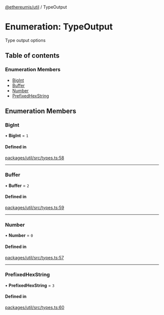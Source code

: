 [@ethereumjs/util](../README.md) / TypeOutput

# Enumeration: TypeOutput

Type output options

## Table of contents

### Enumeration Members

- [BigInt](TypeOutput.md#bigint)
- [Buffer](TypeOutput.md#buffer)
- [Number](TypeOutput.md#number)
- [PrefixedHexString](TypeOutput.md#prefixedhexstring)

## Enumeration Members

### BigInt

• **BigInt** = ``1``

#### Defined in

[packages/util/src/types.ts:58](https://github.com/ethereumjs/ethereumjs-monorepo/blob/master/packages/util/src/types.ts#L58)

___

### Buffer

• **Buffer** = ``2``

#### Defined in

[packages/util/src/types.ts:59](https://github.com/ethereumjs/ethereumjs-monorepo/blob/master/packages/util/src/types.ts#L59)

___

### Number

• **Number** = ``0``

#### Defined in

[packages/util/src/types.ts:57](https://github.com/ethereumjs/ethereumjs-monorepo/blob/master/packages/util/src/types.ts#L57)

___

### PrefixedHexString

• **PrefixedHexString** = ``3``

#### Defined in

[packages/util/src/types.ts:60](https://github.com/ethereumjs/ethereumjs-monorepo/blob/master/packages/util/src/types.ts#L60)
